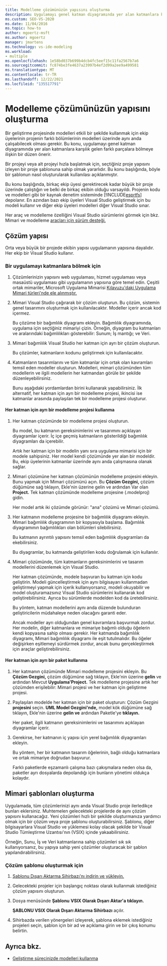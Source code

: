 ```yaml
---
title: Modelleme çözümünüzün yapısını oluşturma
description: Uygulamayı genel katman diyagramında yer alan katmanlara karşılık gelen farklı parçalara bölmeye ilişkin bir modelleme şeması öğrenin.
ms.custom: SEO-VS-2020
ms.date: 11/04/2016
ms.topic: how-to
author: mgoertz-msft
ms.author: mgoertz
manager: jmartens
ms.technology: vs-ide-modeling
ms.workload:
- multiple
ms.openlocfilehash: 1e58bd037b699b4dcb4fc5eef15c11fa2567b7a6
ms.sourcegitcommit: fc874be3fe4637a23997b4ef2d99a2ee9a499581
ms.translationtype: MT
ms.contentlocale: tr-TR
ms.lasthandoff: 12/22/2021
ms.locfileid: "135517791"
---
```

# <a name="structure-your-modeling-solution"></a>Modelleme çözümünüzün yapısını oluşturma

Bir geliştirme projesinde modelleri etkili bir şekilde kullanmak için ekip üyelerinin projenin farklı bölümlerinin modelleri üzerinde aynı anda çalışabilecek olması gerekir. Bu konu, uygulamayı genel katman diyagramında yer alan katmanlara karşılık gelen farklı parçalara bölmeye ilişkin bir düzen önerir.

Bir projeyi veya alt projeyi hızla başlatmak için, seçtiğiniz proje yapısını izleyen bir proje şablonuna sahip olmak yararlıdır. Bu konu başlığında, böyle bir şablonun nasıl oluşturularak kullanılası açıklanmıştır.

Bu konu başlığında, birkaç ekip üyesi gerektirecek kadar büyük bir proje üzerinde çalıştığın ve belki de birkaç ekibin olduğu varsayıldı. Projenin kodu ve modelleri gibi bir kaynak denetim sisteminde [!INCLUDE[esprtfs](../code-quality/includes/esprtfs_md.md)] depolanır. En azından bazı ekip üyeleri Visual Studio geliştirmek için bu modeli kullanır ve diğer ekip üyeleri modelleri diğer Visual Studio sınar.

Her araç ve modelleme özelliğini Visual Studio sürümlerini görmek için bkz. Mimari ve modelleme [araçları için sürüm desteği.](../modeling/analyze-and-model-your-architecture.md#VersionSupport)

## <a name="solution-structure"></a>Çözüm yapısı

Orta veya büyük bir projede ekibin yapısı uygulamanın yapısına dayalıdır. Her ekip bir Visual Studio kullanır.

### <a name="to-divide-an-application-into-layers"></a>Bir uygulamayı katmanlara bölmek için

1. Çözümlerinizin yapısını web uygulaması, hizmet uygulaması veya masaüstü uygulaması gibi uygulamanın yapısına göre temel edin. Çeşitli ortak mimariler, Microsoft Uygulama Mimarisi [Kılavuzu'daki Uygulama Mimari türleri'nde ele alınmıştır.](/previous-versions/msp-n-p/ee658107(v=pandp.10))

2. Mimari Visual Studio çağırarak bir çözüm oluşturun. Bu çözüm, sistemin genel tasarımını oluşturmak için kullanılacaktır. Modeller içerir ancak kod içermez.

   Bu çözüme bir bağımlılık diyagramı ekleyin. Bağımlılık diyagramında, uygulama için seçtiğiniz mimariyi çizin. Örneğin, diyagram bu katmanları ve aralarındaki bağımlılıkları gösterebilir: Sunum; İş mantığı; ve Veri.

4. Mimari bağımlılık Visual Studio her katman için ayrı bir çözüm oluşturun.

   Bu çözümler, katmanların kodunu geliştirmek için kullanılacaktır.

5. Katmanların tasarımlarını ve tüm katmanlar için ortak olan kavramları temsil eden modeller oluşturun. Modelleri, mimari çözümünden tüm modellerin ve ilgili modellerin her katmandan görüle bir şekilde düzenleyebilirsiniz.

   Bunu aşağıdaki yordamlardan birini kullanarak yapabilirsiniz. İlk alternatif, her katman için ayrı bir modelleme projesi, ikincisi ise katmanlar arasında paylaşılan tek bir modelleme projesi oluşturur.

#### <a name="use-a-separate-modeling-project-for-each-layer"></a>Her katman için ayrı bir modelleme projesi kullanma

1. Her katman çözümünde bir modelleme projesi oluşturun.

   Bu model, bu katmanın gereksinimlerini ve tasarımını açıklayan diyagramlar içerir. İç içe geçmiş katmanların gösterildiği bağımlılık diyagramları da içerebilir.

   Artık her katman için bir modelin yanı sıra uygulama mimarisi için bir modele sahipsiniz. Her model kendi çözümünde yer alan bir modeldir. Bu, ekip üyelerinin katmanlar üzerinde aynı anda çalışmasına olanak sağlar.

2. Mimari çözümüne her katman çözümünün modelleme projesini ekleyin. Bunu yapmak için Mimari çözümünü açın. Bu **Çözüm Gezgini,** çözüm düğümüne sağ tıklayın, Ekle'nin üzerine gelin ve ardından Var olan **Project.** Tek katman çözümünde modelleme projesine (.modelproj) gidin.

   Her model artık iki çözümde görünür: "ana" çözümü ve Mimari çözümü.

3. Her katmanın modelleme projesine bir bağımlılık diyagramı ekleyin. Mimari bağımlılık diyagramının bir kopyasıyla başlama. Bağımlılık diyagramının bağımlılıkları olan bölümleri silebilirsiniz.

   Bu katmanın ayrıntılı yapısını temsil eden bağımlılık diyagramları da ekebilirsiniz.

   Bu diyagramlar, bu katmanda geliştirilen kodu doğrulamak için kullanılır.

4. Mimari çözümünde, tüm katmanların gereksinimlerini ve tasarım modellerini düzenlemek için Visual Studio.

   Her katman çözümünde, modele başvuran bu katman için kodu geliştirin. Modeli güncelleştirmek için aynı bilgisayarı kullanmadan geliştirmeyi yapmak için içerik kullanıyorsanız, modeli okuyabilir ve model oluşturamazsınız Visual Studio sürümlerini kullanarak kod geliştirebilirsiniz. Ayrıca bu sürümlerde modelden kod da üretebilirsiniz.

   Bu yöntem, katman modellerini aynı anda düzende bulunduran geliştiricilerin müdahaleye neden olacağını garanti eder.

   Ancak modeller ayrı olduğundan genel kavramlara başvurmak zordur. Her modelin, diğer katmanlara ve mimariye bağımlı olduğu öğelerin kendi kopyasına sahip olması gerekir. Her katmanda bağımlılık diyagramı, Mimari bağımlılık diyagramı ile eşit tutulmalıdır. Bu öğeler değişirken eşitlemeyi sürdürmek zordur, ancak bunu gerçekleştirmek için araçlar geliştirebilirsiniz.

#### <a name="use-a-separate-package-for-each-layer"></a>Her katman için ayrı bir paket kullanma

1. Her katmanın çözümünde Mimari modelleme projesini ekleyin. Bu **Çözüm Gezgini,** çözüm düğümüne sağ tıklayın, Ekle'nin üzerine **gelin** ve ardından Mevcut **Uygulama'Project.** Tek modelleme projesine artık her çözümden erişilebilir: Mimari projesi ve her katman için geliştirme projesi.

2. Paylaşılan modelde her katman için bir paket oluşturun: Çözüm Gezgini **projesini** seçin. **UML Model Gezgini'nde,** model kök düğümüne sağ tıklayın, Ekle'nin üzerine **gelin ve** ardından Paketle'ye **tıklayın.**

   Her paket, ilgili katmanın gereksinimlerini ve tasarımını açıklayan diyagramlar içerir.

3. Gerekirse, her katmanın iç yapısı için yerel bağımlılık diyagramları ekleyin.

   Bu yöntem, her bir katmanın tasarım öğelerinin, bağlı olduğu katmanlara ve ortak mimariye doğrudan başvurur.

   Farklı paketlerde eşzamanlı çalışma bazı çakışmalara neden olsa da, paketler ayrı dosyalarda depolandığı için bunların yönetimi oldukça kolaydır.

## <a name="create-architecture-templates"></a>Mimari şablonları oluşturma

Uygulamada, tüm çözümlerinizi aynı anda Visual Studio proje ilerledikçe bunları eklersiniz. Muhtemelen gelecekteki projelerde de aynı çözüm yapısını kullanacağız. Yeni çözümleri hızlı bir şekilde oluşturmanıza yardımcı olmak için bir çözüm veya proje şablonu oluşturabilirsiniz. Şablonu, diğer bilgisayarlara Visual Studio ve yüklemesi kolay olacak şekilde bir Visual Studio Tümleştirme Uzantısı'nın (VSIX) içinde yakaabilirsiniz.

Örneğin, Sunu, İş ve Veri katmanlarına sahip çözümleri sık sık kullanıyorsanız, bu yapıya sahip yeni çözümler oluşturacak bir şablon yapılandırabilirsiniz.

### <a name="to-create-a-solution-template"></a>Çözüm şablonu oluşturmak için

1. [Şablonu Dışarı Aktarma Sihirbazı'nı indirin ve yükleyin.](https://marketplace.visualstudio.com/items?itemName=VisualStudioProductTeam.ExportTemplateWizard)

2. Gelecekteki projeler için başlangıç noktası olarak kullanmak istediğiniz çözüm yapısını oluşturun.

3. Dosya menüsünde **Şablonu** **VSIX Olarak Dışarı Aktar'a tıklayın.**

   **ŞABLONU VSIX Olarak Dışarı Aktarma Sihirbazı** açılır.

4. Sihirbazda verilen yönergeleri izleyerek, şablona eklemek istediğiniz projeleri seçin, şablon için bir ad ve açıklama girin ve bir çıkış konumu belirtin.

## <a name="see-also"></a>Ayrıca bkz.

- [Geliştirme sürecinizde modelleri kullanma](../modeling/use-models-in-your-development-process.md)
